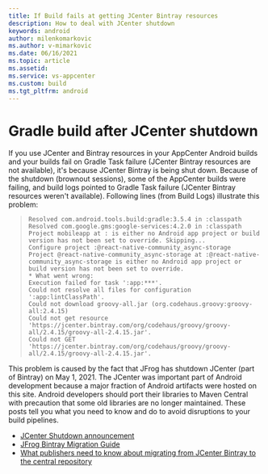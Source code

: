 ```yaml
---
title: If Build fails at getting JCenter Bintray resources
description: How to deal with JCenter shutdown
keywords: android
author: milenkomarkovic
ms.author: v-mimarkovic
ms.date: 06/16/2021
ms.topic: article
ms.assetid: 
ms.service: vs-appcenter
ms.custom: build
ms.tgt_pltfrm: android
---
```


# Gradle build after JCenter shutdown
If you use JCenter and Bintray resources in your AppCenter Android builds and your builds fail on Gradle Task failure (JCenter Bintray resources are not available), it's because JCenter Bintray is being shut down.
Because of the shutdown (brownout sessions), some of the AppCenter builds were failing, and build logs pointed to Gradle Task failure (JCenter Bintray resources weren't available).
Following lines (from Build Logs) illustrate this problem:

> ```
> Resolved com.android.tools.build:gradle:3.5.4 in :classpath 
> Resolved com.google.gms:google-services:4.2.0 in :classpath 
> Project mobileapp at : is either no Android app project or build version has not been set to override. Skipping...
> Configure project :@react-native-community_async-storage
> Project @react-native-community_async-storage at :@react-native-community_async-storage is either no Android app project or build version has not been set to override.
> * What went wrong:
> Execution failed for task ':app:***'.
> Could not resolve all files for configuration ':app:lintClassPath'.
> Could not download groovy-all.jar (org.codehaus.groovy:groovy-all:2.4.15)
> Could not get resource 'https://jcenter.bintray.com/org/codehaus/groovy/groovy-all/2.4.15/groovy-all-2.4.15.jar'.
> Could not GET 'https://jcenter.bintray.com/org/codehaus/groovy/groovy-all/2.4.15/groovy-all-2.4.15.jar'.
> ```
>

This problem is caused by the fact that JFrog has shutdown JCenter (part of Bintray) on May 1, 2021. The JCenter was important part of Android development because a major fraction of Android artifacts were hosted on this site. 
Android developers should port their libraries to Maven Central with precaution that some old libraries are no longer maintained. 
These posts tell you what you need to know and do to avoid disruptions to your build pipelines.

- [JCenter Shutdown announcement](https://blog.gradle.org/jcenter-shutdown)
- [JFrog Bintray Migration Guide](https://www.jfrog.com/confluence/display/BT/JFrog+Bintray+Migration+Guide)
- [What publishers need to know about migrating from JCenter Bintray to the central repository](https://blog.sonatype.com/what-publishers-need-to-know-about-migrating-from-jcenter-/-bintray-to-the-central-repository)
